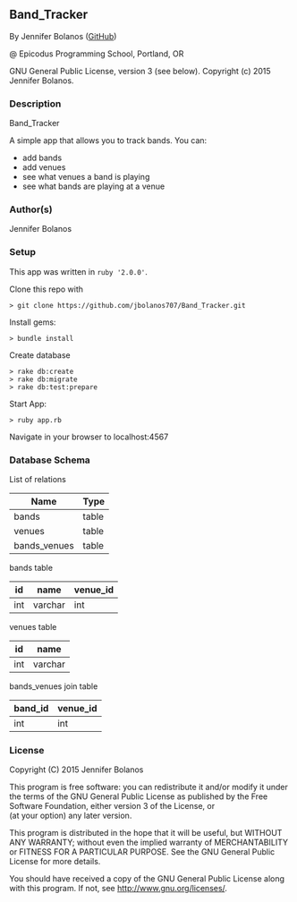 ## Band_Tracker

<a href="APP LINK IF APPLICABLE" target="#"><APP LINK NAME></a>

By Jennifer Bolanos (<a href=https://github.com/jbolanos707/Band_Tracker.git target="#">GitHub</a>)

@ Epicodus Programming School, Portland, OR

GNU General Public License, version 3 (see below). Copyright (c) 2015 Jennifer Bolanos.

### Description

Band_Tracker

A simple app that allows you to track bands. You can:
- add bands
- add venues
- see what venues a band is playing
- see what bands are playing at a venue

### Author(s)

Jennifer Bolanos

### Setup

This app was written in `ruby '2.0.0'`.

Clone this repo with
```console
> git clone https://github.com/jbolanos707/Band_Tracker.git
```

Install gems:

```console
> bundle install
```

Create database
```console
> rake db:create
> rake db:migrate
> rake db:test:prepare
```

Start App:
```console
> ruby app.rb
```
Navigate in your browser to localhost:4567

### Database Schema

List of relations

   Name     | Type  
 ---------- | -------
 bands    | table
 venues   | table
 bands_venues   | table

bands table

id  | name | venue_id
----|------------|-----------
int | varchar    | int

venues table

id  | name 
----|------------
int | varchar    

bands_venues join table

band_id | venue_id
--------|---------
int     | int

### License ###
Copyright  (C)  2015  Jennifer Bolanos

This program is free software: you can redistribute it and/or modify
it under the terms of the GNU General Public License as published by
the Free Software Foundation, either version 3 of the License, or    
(at your option) any later version.

This program is distributed in the hope that it will be useful,
but WITHOUT ANY WARRANTY; without even the implied warranty of
MERCHANTABILITY or FITNESS FOR A PARTICULAR PURPOSE.  See the
GNU General Public License for more details.

You should have received a copy of the GNU General Public License
along with this program.  If not, see <http://www.gnu.org/licenses/>.
